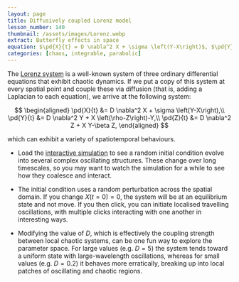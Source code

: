 ```yaml
---
layout: page
title: Diffusively coupled Lorenz model
lesson_number: 140
thumbnail: /assets/images/Lorenz.webp
extract: Butterfly effects in space
equation: $\pd{X}{t} = D \nabla^2 X + \sigma \left(Y-X\right)$, $\pd{Y}{t} = D \nabla^2 Y + X \left(\rho-Z\right)-Y$, $\pd{Z}{t} = D \nabla^2 Z + X Y-\beta Z$
categories: [chaos, integrable, parabolic]
---
```


The [Lorenz system](https://en.wikipedia.org/wiki/Lorenz_system) is a well-known system of three ordinary differential equations that exhibit chaotic dynamics. If we put a copy of this system at every spatial point and couple these via diffusion (that is, adding a Laplacian to each equation), we arrive at the following system:

$$
\begin{aligned}
    \pd{X}{t} &= D \nabla^2 X + \sigma \left(Y-X\right),\\
    \pd{Y}{t} &= D \nabla^2 Y + X \left(\rho-Z\right)-Y,\\
    \pd{Z}{t} &= D \nabla^2 Z + X Y-\beta Z,
    \end{aligned}
$$

which can exhibit a variety of spatiotemporal behaviours.

* Load the [interactive simulation](/sim/?preset=Lorenz) to see a random initial condition evolve into several complex oscillating structures. These change over long timescales, so you may want to watch the simulation for a while to see how they coalesce and interact.

* The initial condition uses a random perturbation across the spatial domain. If you change $X(t=0)=0$, the system will be at an equilibrium state and not move. If you then click, you can initiate localised travelling oscillations, with multiple clicks interacting with one another in interesting ways.

* Modifying the value of $D$, which is effectively the coupling strength between local chaotic systems, can be one fun way to explore the parameter space. For large values (e.g. $D=5$) the system tends toward a uniform state with large-wavelength  oscillations, whereas for small values (e.g. $D=0.2$) it behaves more erratically, breaking up into local patches of oscillating and chaotic regions.

